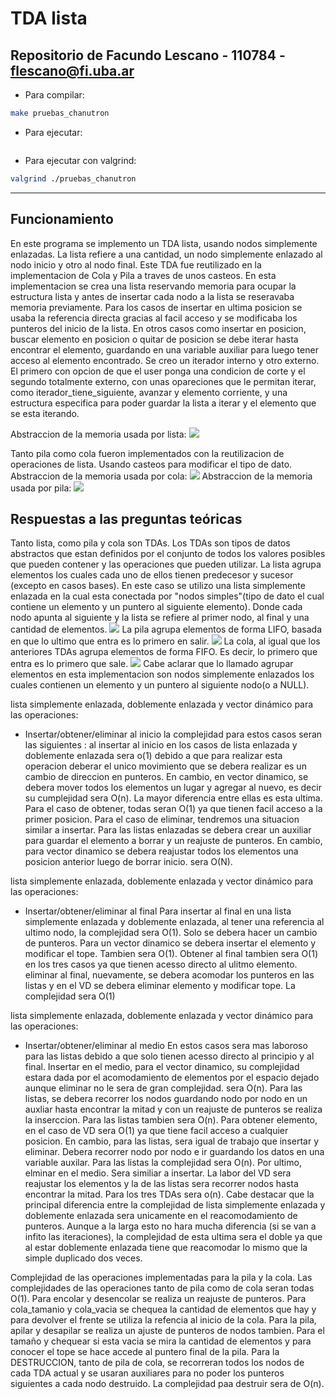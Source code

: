 # TDA lista

## Repositorio de Facundo Lescano - 110784 - flescano@fi.uba.ar

- Para compilar:

```bash
make pruebas_chanutron
```

- Para ejecutar:

```bash

```

- Para ejecutar con valgrind:
```bash
valgrind ./pruebas_chanutron
```
---
##  Funcionamiento
En este programa se implemento un TDA lista, usando nodos simplemente enlazadas. La lista refiere a una cantidad, un nodo simplemente enlazado al nodo inicio y otro al nodo final. Este TDA fue reutilizado en la implementacion de Cola y Pila a traves de unos casteos. 
En esta implementacion se crea una lista reservando memoria para ocupar la estructura lista y antes de insertar cada nodo a la lista se reseravaba memoria previamente. Para los casos de insertar en ultima posicion se usaba la referencia directa gracias al facil acceso y se modificaba los punteros del inicio de la lista. En otros casos como insertar en posicion, buscar elemento en posicion o quitar de posicion se debe iterar hasta encontrar el elemento, guardando en una variable auxiliar para luego tener acceso al elemento encontrado. Se creo un iterador interno y otro externo. El primero con opcion de que el user ponga una condicion de corte y el segundo totalmente externo, con unas opareciones que le permitan iterar, como iterador_tiene_siguiente, avanzar y elemento corriente, y una estructura especifica para poder guardar la lista a iterar y el elemento que se esta iterando.

Abstraccion de la memoria usada por lista:
![](https://github.com/facundolescano0/tda_lista/blob/entrega/diagramas_tda/Lista_memoria.jpeg)

Tanto pila como cola fueron implementados con la reutilizacion de operaciones de lista. Usando casteos para modificar el tipo de dato.
Abstraccion de la memoria usada por cola:
![](https://github.com/facundolescano0/tda_lista/blob/entrega/diagramas_tda/Cola_memoria.jpeg)
Abstraccion de la memoria usada por pila:
![](https://github.com/facundolescano0/tda_lista/blob/entrega/diagramas_tda/Pila_memoria.jpeg)


## Respuestas a las preguntas teóricas
Tanto lista, como pila y cola son TDAs. Los TDAs son tipos de datos abstractos que estan definidos por el conjunto de todos los valores posibles que pueden contener y las operaciones que pueden utilizar.
La lista agrupa elementos los cuales cada uno de ellos tienen predecesor y sucesor (excepto en casos bases). En este caso se utilizo una lista simplemente enlazada en la cual esta conectada por "nodos simples"(tipo de dato el cual contiene un elemento y un puntero al siguiente elemento). Donde cada nodo apunta al siguiente y la lista se refiere al primer nodo, al final y una cantidad de elementos.
![](https://github.com/facundolescano0/tda_lista/blob/entrega/diagramas_tda/Lista_teorico.jpeg)
La pila agrupa elementos de forma LIFO, basada en que lo ultimo que entra es lo primero en salir.
![](https://github.com/facundolescano0/tda_lista/blob/entrega/diagramas_tda/Pila_teorico.jpeg)
La cola, al igual que los anteriores TDAs agrupa elementos de forma FIFO. Es decir, lo primero que entra es lo primero que sale.
![](https://github.com/facundolescano0/tda_lista/blob/entrega/diagramas_tda/Cola_teorico.jpeg)
Cabe aclarar que lo llamado agrupar elementos en esta implementacion son nodos simplemente enlazados los cuales contienen un elemento y un puntero al siguiente nodo(o a NULL).

lista simplemente enlazada, doblemente enlazada y vector dinámico para las operaciones:
   - Insertar/obtener/eliminar al inicio
la complejidad para estos casos seran las siguientes : al insertar al inicio en los casos de lista enlazada y doblemente enlazada sera o(1) debido a que para realizar esta operacion deberar el unico movimiento que se debera realizar es un cambio de direccion en punteros. En cambio, en vector dinamico, se debera mover todos los elementos un lugar y agregar al nuevo, es decir su cumplejidad sera O(n). La mayor diferencia entre ellas es esta ultima. 
Para el caso de obtener, todas seran O(1) ya que tienen facil acceso a la primer posicion.
Para el caso de eliminar, tendremos una situacion similar a insertar. Para las listas enlazadas se debera crear un auxiliar para guardar el elemento a borrar y un reajuste de punteros. En cambio, para vector dinamico se debera reajustar todos los elementos una posicion anterior luego de borrar inicio. sera O(N).

lista simplemente enlazada, doblemente enlazada y vector dinámico para las operaciones:
   - Insertar/obtener/eliminar al final
Para insertar al final en una lista simplemente enlazada y doblemente enlazada, al tener una referencia al ultimo nodo, la complejidad sera O(1). Solo se debera hacer un cambio de punteros. Para un vector dinamico se debera insertar el elemento y modificar el tope. Tambien sera O(1).
Obtener al final tambien sera O(1) en los tres casos ya que tienen acesso directo al ulitmo elemento.
eliminar al final, nuevamente, se debera acomodar los punteros en las listas y en el VD se debera eliminar elemento y modificar tope. La complejidad sera O(1)

lista simplemente enlazada, doblemente enlazada y vector dinámico para las operaciones:
   - Insertar/obtener/eliminar al medio
En estos casos sera mas laboroso para las listas debido a que solo tienen acesso directo al principio y al final. 
Insertar en el medio, para el vector dinamico, su complejidad estara dada por el acomodamiento de elementos por el espacio dejado aunque eliminar no le sera de gran complejidad. sera O(n).
Para las listas, se debera recorrer los nodos guardando nodo por nodo en un auxliar hasta encontrar la mitad y con un reajuste de punteros se realiza la inserccion. Para las listas tambien sera O(n).
Para obtener elemento, en el caso de VD sera O(1) ya que tiene facil acceso a cualquier posicion. En cambio, para las listas, sera igual de trabajo que insertar y eliminar. Debera recorrer nodo por nodo e ir guardando los datos en una variable auxilar. Para las listas la complejidad sera O(n).
Por ultimo, elminar en el medio. Sera similiar a insertar. La labor del VD sera reajustar los elementos y la de las listas sera recorrer nodos hasta encontrar la mitad. Para los tres TDAs sera o(n).
Cabe destacar que la principal diferencia entre la complejidad de lista simplemente enlazada y doblemente enlazada sera unicamente en el reacomodamiento de punteros. Aunque a la larga esto no hara mucha diferencia (si se van a infito las iteraciones), la complejidad de esta ultima sera el doble ya que al estar doblemente enlazada tiene que reacomodar lo mismo que la simple duplicado dos veces.


Complejidad de las operaciones implementadas para la pila y la cola.
Las complejidades de las operaciones tanto de pila como de cola seran todas O(1).
Para encolar y desencolar se realiza un reajuste de punteros. Para cola_tamanio y cola_vacia se chequea la cantidad de elementos que hay y para devolver el frente se utiliza la refencia al inicio de la cola.
Para la pila, apilar y desapilar se realiza un ajuste de punteros de nodos tambien. Para el tamaño y chequear si esta vacia se mira la cantidad de elementos y para conocer el tope se hace accede al puntero final de la pila.
Para la DESTRUCCION, tanto de pila de cola, se recorreran todos los nodos de cada TDA actual y se usaran auxiliares para no poder los punteros siguientes a cada nodo destruido. La complejidad paa destruir sera de O(n).  
